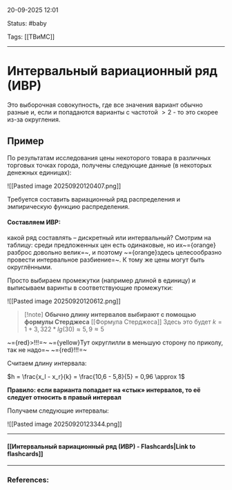 
20-09-2025 12:01

Status: #baby 

Tags: [[ТВиМС]]

---
# Интервальный вариационный ряд (ИВР)

Это выборочная совокупность, где все значения вариант обычно разные и, если и попадаются варианты с частотой $>2$ - то это скорее из-за округления.


## Пример

По результатам исследования цены некоторого товара в различных торговых точках города, получены следующие данные (в некоторых денежных единицах):

![[Pasted image 20250920120407.png]]

Требуется составить вариационный ряд распределения и эмпирическую функцию распределения.

#### Составляем ИВР:

какой ряд составлять – дискретный или интервальный? Смотрим на таблицу: среди предложенных цен есть одинаковые, но их~={orange} разброс довольно велик=~, и поэтому ~={orange}здесь целесообразно провести интервальное разбиение=~. К тому же цены могут быть округлёнными.

Просто выбираем промежутки (например длиной в единицу) и выписываем варинты в соответствующие промежутки:

![[Pasted image 20250920120612.png]]

> [!note] **Обычно длину интервалов выбирают с помощью формулы Стерджеса**
> [[Формула Стерджеса]]
> Здесь это будет $k = 1 + 3,322*lg(30) \approx 5,9 \approx 5$
>
~={red}>!!!=~ ~={yellow}Тут округлилли в меньшую сторону по приколу, так не надо=~ ~={red}!!!=~
> 

Считаем длину интервала:

$h = \frac{x_l - x_r}{k} = \frac{10,6 - 5,8}{5} = 0,96 \approx 1$

**Правило: если варианта попадает на «стык» интервалов, то её следует относить в правый интервал**

Получаем следующие интервалы:

![[Pasted image 20250920123344.png]]


----
#### [[Интервальный вариационный ряд (ИВР) - Flashcards|Link to flashcards]]



---
### References:

